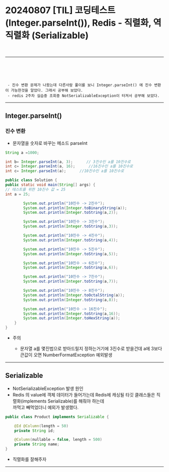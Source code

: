 # 20240807 [TIL] 코딩테스트 (Integer.parseInt()), Redis - 직렬화, 역직렬화 (Serializable)

<br>

---
<br>
<br>
<br>

```
 - 진수 변환 문제가 나왔는데 다른사람 풀이를 보니 Integer.parseInt() 에 진수 변환이 가능한것을 알았다. 그래서 공부해 보았다.
 - redis 2주차 실습중 조회중 NotSerializableException이 터져서 공부해 보았다.
```


---
## Integer.parseInt()
### 진수 변환
- 문자열을 숫자로 바꾸는 메소드 parseInt
~~~java
String a =1000;

int b= Integer.parseInt(a, 3);      // 3진수인 a를 10진수로
int c= Integer.parseInt(a, 16);      //16진수인 a를 10진수로
int c= Integer.parseInt(a);      //10진수인 a를 10진수로
~~~
~~~java
public class Solution {
public static void main(String[] args) {
// 테스트를 위한 10진수 값 = 25
int a = 25;

        System.out.println("10진수 -> 2진수");
        System.out.println(Integer.toBinaryString(a));
        System.out.println(Integer.toString(a,2));

        System.out.println("10진수 -> 3진수");
        System.out.println(Integer.toString(a,3));

        System.out.println("10진수 -> 4진수");
        System.out.println(Integer.toString(a,4));

        System.out.println("10진수 -> 5진수");
        System.out.println(Integer.toString(a,5));

        System.out.println("10진수 -> 6진수");
        System.out.println(Integer.toString(a,6));

        System.out.println("10진수 -> 7진수");
        System.out.println(Integer.toString(a,7));

        System.out.println("10진수 -> 8진수");
        System.out.println(Integer.toOctalString(a));
        System.out.println(Integer.toString(a,8));

        System.out.println("10진수 -> 16진수");
        System.out.println(Integer.toString(a,16));
        System.out.println(Integer.toHexString(a));
    }
}
~~~

- 주의

  - 문자열 a를 몇진법으로 받아드릴지 정하는거기에 3진수로 받을건데 a에 3보다 큰값이 오면 NumberFormatException 예외발생

---

## Serializable 

- NotSerializableException 발생 원인
- Redis 의 value에 객체 데이터가 들어가는데 Redis에 캐싱될 타깃 클래스들은 직렬화(implements Serializable)를 해줘야 하는데   
 까먹고 빼먹었더니 예외가 발생했다. 
~~~java
public class Product implements Serializable {

    @Id @Column(length = 50)
    private String id;

    @Column(nullable = false, length = 500)
    private String name;
}
~~~
- 직렬화를 잘해주자

---

